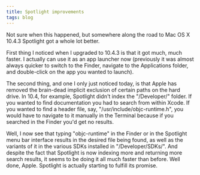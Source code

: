 ```yaml
---
title: Spotlight improvements
tags: blog
---
```


Not sure when this happened, but somewhere along the road to Mac OS X 10.4.3 Spotlight got a whole lot better.

First thing I noticed when I upgraded to 10.4.3 is that it got much, much faster. I actually can use it as an app launcher now (previously it was almost always quicker to switch to the Finder, navigate to the Applications folder, and double-click on the app you wanted to launch).

The second thing, and one I only just noticed today, is that Apple has removed the brain-dead implicit exclusion of certain paths on the hard drive. In 10.4, for example, Spotlight didn't index the "/Developer/" folder. If you wanted to find documentation you had to search from within Xcode. If you wanted to find a header file, say, "/usr/include/objc-runtime.h", you would have to navigate to it manually in the Terminal because if you searched in the Finder you'd get no results.

Well, I now see that typing "objc-runtime" in the Finder or in the Spotlight menu bar interface results in the desired file being found, as well as the variants of it in the various SDKs installed in "/Developer/SDKs/". And despite the fact that Spotlight is now indexing more and returning more search results, it seems to be doing it all much faster than before. Well done, Apple. Spotlight is actually starting to fulfill its promise.
